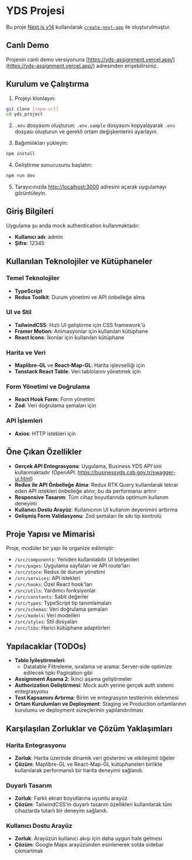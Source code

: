 # YDS Projesi

Bu proje [Next.js v14](https://nextjs.org/) kullanılarak [`create-next-app`](https://github.com/vercel/next.js/tree/canary/packages/create-next-app) ile oluşturulmuştur.

## Canlı Demo

Projenin canlı demo versiyonuna [https://yds-assignment.vercel.app/](https://yds-assignment.vercel.app/) adresinden erişebilirsiniz.

## Kurulum ve Çalıştırma

1. Projeyi klonlayın:

```bash
git clone [repo-url]
cd yds_project
```

2. `.env` dosyasını oluşturun:
   `.env.sample` dosyasını kopyalayarak `.env` dosyası oluşturun ve gerekli ortam değişkenlerini ayarlayın.

3. Bağımlılıkları yükleyin:

```bash
npm install
```

4. Geliştirme sunucusunu başlatın:

```bash
npm run dev
```

5. Tarayıcınızda [http://localhost:3000](http://localhost:3000) adresini açarak uygulamayı görüntüleyin.

## Giriş Bilgileri

Uygulama şu anda mock authentication kullanmaktadır:

- **Kullanıcı adı**: admin
- **Şifre**: 12345

## Kullanılan Teknolojiler ve Kütüphaneler

### Temel Teknolojiler

- **TypeScript**
- **Redux Toolkit**: Durum yönetimi ve API önbelleğe alma

### UI ve Stil

- **TailwindCSS**: Hızlı UI geliştirme için CSS framework'ü
- **Framer Motion**: Animasyonlar için kullanılan kütüphane
- **React Icons**: İkonlar için kullanılan kütüphane

### Harita ve Veri

- **Maplibre-GL** ve **React-Map-GL**: Harita işlevselliği için
- **Tanstack React Table**: Veri tablolarını yönetmek için

### Form Yönetimi ve Doğrulama

- **React Hook Form**: Form yönetimi
- **Zod**: Veri doğrulama şemaları için

### API İşlemleri

- **Axios**: HTTP istekleri için

## Öne Çıkan Özellikler

- **Gerçek API Entegrasyonu**: Uygulama, Business YDS API'sini kullanmaktadır (OpenAPI: https://businessyds.csb.gov.tr/swagger-ui.html)
- **Redux ile API Önbelleğe Alma**: Redux RTK Query kullanılarak tekrar eden API istekleri önbelleğe alınır, bu da performansı artırır
- **Responsive Tasarım**: Tüm cihaz boyutlarında optimum kullanım deneyimi
- **Kullanıcı Dostu Arayüz**: Kullanıcının UI kullanım deyenimini arttırma
- **Gelişmiş Form Validasyonu**: Zod şemaları ile sıkı tip kontrolü

## Proje Yapısı ve Mimarisi

Proje, modüler bir yapı ile organize edilmiştir:

- `/src/components`: Yeniden kullanılabilir UI bileşenleri
- `/src/pages`: Uygulama sayfaları ve API route'ları
- `/src/store`: Redux ile durum yönetimi
- `/src/services`: API istekleri
- `/src/hooks`: Özel React hook'ları
- `/src/utils`: Yardımcı fonksiyonlar
- `/src/constants`: Sabit değerler
- `/src/types`: TypeScript tip tanımlamaları
- `/src/schemas`: Veri doğrulama şemaları
- `/src/models`: Veri modelleri
- `/src/styles`: Stil dosyaları
- `/src/libs`: Harici kütüphane adaptörleri

## Yapılacaklar (TODOs)

- **Tablo İyileştirmeleri**:
  - Datatable Filtreleme, sıralama ve arama: Server-side optimize edilecek tıpkı Pagination gibi
- **Assignment Aşama 2**: İkinci aşama geliştirmeler
- **Authorization Geliştirmesi**: Mock auth yerine gerçek auth sistemi entegrasyonu
- **Test Kapsamını Artırma**: Birim ve entegrasyon testlerinin eklenmesi
- **Ortam Kurulumları ve Deployment**: Staging ve Production ortamlarının kurulumu ve deployment süreçlerinin yapılandırılması

## Karşılaşılan Zorluklar ve Çözüm Yaklaşımları

### Harita Entegrasyonu

- **Zorluk**: Harita üzerinde dinamik veri gösterimi ve etkileşimli öğeler
- **Çözüm**: Maplibre-GL ve React-Map-GL kütüphaneleri birlikte kullanılarak performanslı bir harita deneyimi sağlandı.

### Duyarlı Tasarım

- **Zorluk**: Farklı ekran boyutlarına uyumlu arayüz
- **Çözüm**: TailwindCSS'in duyarlı tasarım özellikleri kullanılarak tüm cihazlarda tutarlı bir deneyim sağlandı.

### Kullanıcı Dostu Arayüz

- **Zorluk**: Arayüzün kullanıcı akışı için daha uygun hale gelmesi
- **Çözüm**: Google Maps arayüzünden esinlenerek solda sidebar çıkmartmak

